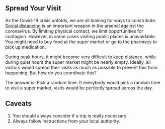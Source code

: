## Spread Your Visit

As the Covid-19 crisis unfolds, we are all looking for ways to constribute. [Social distancing](https://en.wikipedia.org/wiki/Social_distancing) is an  important  weapon in the arsenal against the coronavirus. By limiting physical  contact, we limit opportunities for contagion. However, in some cases visiting public places is unavoidable. You might need to buy food at the super market or go to the pharmacy to pick up medication.

During peak hours, it might become very difficult to keep distance, while during quiet hours the super market might be nearly empty. Ideally, all visitors would spread their visits as much as possible to prevent this from happening. But how do you coordinate this?

The answer is: Pick a random time. If everybody would pick a random time to visit a super market, visits would be perfectly spread across the day. 

## Caveats

1. You should always consider if a trip is really necessary. 
2. Always follow instructions from your local authority.
